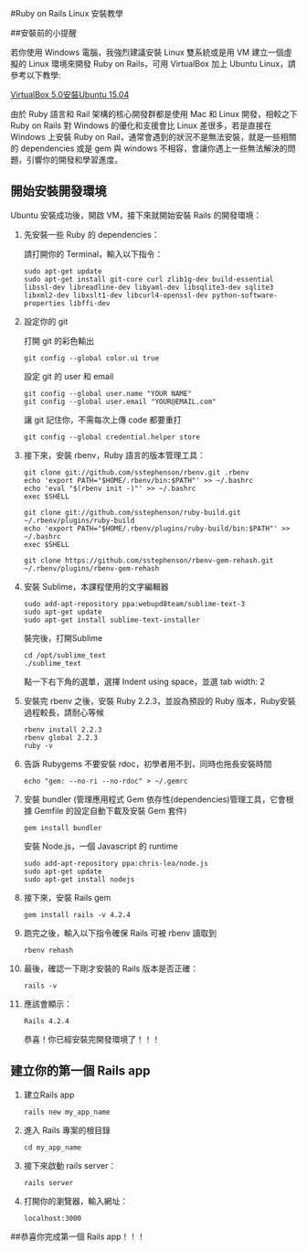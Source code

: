 #Ruby on Rails Linux 安裝教學

##安裝前的小提醒

若你使用 Windows 電腦，我強烈建議安裝 Linux 雙系統或是用 VM 建立一個虛擬的 Linux 環境來開發 Ruby on Rails，可用 VirtualBox 加上 Ubuntu Linux，請參考以下教學: 

[VirtualBox 5.0安裝Ubuntu 15.04](http://blog.xuite.net/yh96301/blog/55671076-VirtualBox+5.0%E5%AE%89%E8%A3%9DUbuntu+15.04)

由於 Ruby 語言和 Rail 架構的核心開發群都是使用 Mac 和 Linux 開發，相較之下 Ruby on Rails 對 Windows 的優化和支援會比 Linux 差很多，若是直接在 Windows 上安裝 Ruby on Rail，通常會遇到的狀況不是無法安裝，就是一些相關的 dependencies 或是 gem 與 windows 不相容，會讓你遇上一些無法解決的問題，引響你的開發和學習進度。


## 開始安裝開發環境

Ubuntu 安裝成功後，開啟 VM，接下來就開始安裝 Rails 的開發環境：

1. 先安裝一些 Ruby 的 dependencies：

	請打開你的 Terminal，輸入以下指令：

	```
	sudo apt-get update
	sudo apt-get install git-core curl zlib1g-dev build-essential libssl-dev libreadline-dev libyaml-dev libsqlite3-dev sqlite3 libxml2-dev libxslt1-dev libcurl4-openssl-dev python-software-properties libffi-dev
	```

2. 設定你的 git

	打開 git 的彩色輸出
	```
	git config --global color.ui true
	```

	設定 git 的 user 和 email
	```
	git config --global user.name "YOUR NAME"
	git config --global user.email "YOUR@EMAIL.com"
	```

	讓 git 記住你，不需每次上傳 code 都要重打
	```
	git config --global credential.helper store
	```

3. 接下來，安裝 rbenv，Ruby 語言的版本管理工具：

	```
	git clone git://github.com/sstephenson/rbenv.git .rbenv
	echo 'export PATH="$HOME/.rbenv/bin:$PATH"' >> ~/.bashrc
	echo 'eval "$(rbenv init -)"' >> ~/.bashrc
	exec $SHELL
	
	git clone git://github.com/sstephenson/ruby-build.git ~/.rbenv/plugins/ruby-build
	echo 'export PATH="$HOME/.rbenv/plugins/ruby-build/bin:$PATH"' >> ~/.bashrc
	exec $SHELL
	
	git clone https://github.com/sstephenson/rbenv-gem-rehash.git ~/.rbenv/plugins/rbenv-gem-rehash
	```

4. 安裝 Sublime，本課程使用的文字編輯器

	```
	sudo add-apt-repository ppa:webupd8team/sublime-text-3
	sudo apt-get update
	sudo apt-get install sublime-text-installer
	```

	裝完後，打開Sublime
	```
	cd /opt/sublime_text
	./sublime_text
	```

	點一下右下角的選單，選擇 Indent using space，並選 tab width: 2

5. 安裝完 rbenv 之後，安裝 Ruby 2.2.3，並設為預設的 Ruby 版本，Ruby安裝過程較長，請耐心等候

	```
	rbenv install 2.2.3
	rbenv global 2.2.3
	ruby -v
	```

6. 告訴 Rubygems 不要安裝 rdoc，初學者用不到，同時也拖長安裝時間

	```
	echo "gem: --no-ri --no-rdoc" > ~/.gemrc
	```

7. 安裝 bundler (管理應用程式 Gem 依存性(dependencies)管理工具，它會根據 Gemfile 的設定自動下載及安裝 Gem 套件)

	```
	gem install bundler
	```

	安裝 Node.js，一個 Javascript 的 runtime

	```
	sudo add-apt-repository ppa:chris-lea/node.js
	sudo apt-get update
	sudo apt-get install nodejs
	```

8. 接下來，安裝 Rails gem

	```
	gem install rails -v 4.2.4
	```

9. 跑完之後，輸入以下指令確保 Rails 可被 rbenv 讀取到

	```
	rbenv rehash
	```

10. 最後，確認一下剛才安裝的 Rails 版本是否正確：

	```
	rails -v
	```

11. 應該會顯示：

	```
	Rails 4.2.4
	```

	恭喜！你已經安裝完開發環境了！！！

## 建立你的第一個 Rails app

1. 建立Rails app
	```
	rails new my_app_name
	```

2. 進入 Rails 專案的根目錄

	```
	cd my_app_name
	```

3. 接下來啟動 rails server：

	```
	rails server
	```

4. 打開你的瀏覽器，輸入網址： 

	```
	localhost:3000
	```

##恭喜你完成第一個 Rails app！！！











